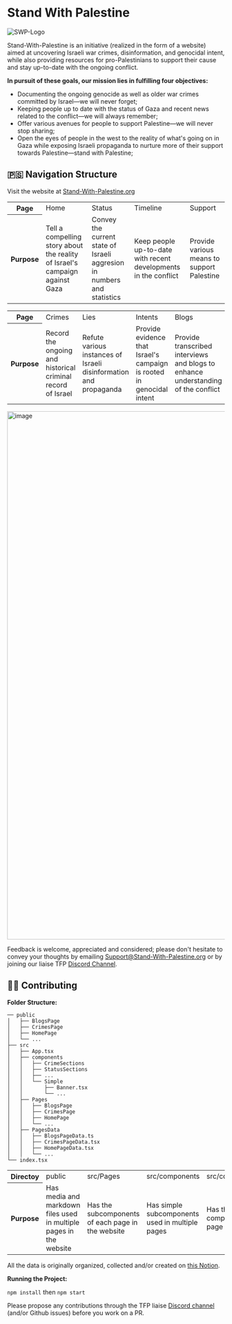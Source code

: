 # Stand With Palestine 
![SWP-Logo](https://github.com/PalestinianVoices/Stand-With-Palestine/assets/49572294/1076c7a8-effc-4617-8b32-25f9b9920fd3)

Stand-With-Palestine is an initiative (realized in the form of a website) aimed at uncovering Israeli war crimes, disinformation, and genocidal intent, while also providing resources for pro-Palestinians to support their cause and stay up-to-date with the ongoing conflict. 

**In pursuit of these goals, our mission lies in fulfilling four objectives:**

- Documenting the ongoing genocide as well as older war crimes committed by Israel—we will never forget;
- Keeping people up to date with the status of Gaza and recent news related to the conflict—we will always remember;
- Offer various avenues for people to support Palestine—we will never stop sharing;
- Open the eyes of people in the west to the reality of what's going on in Gaza while exposing Israeli propaganda to nurture more of their support towards Palestine—stand with Palestine;

## 🇵🇸 Navigation Structure

Visit the website at [Stand-With-Palestine.org](Stand-With-Palestine.org)

<table>
  <tr>
    <th>Page</th>
    <td>Home</td>
    <td>Status</td>
    <td>Timeline</td>
    <td>Support</td>
  </tr>
  <tr>
    <th>Purpose</th>
    <td>Tell a compelling story about the reality of Israel's campaign against Gaza</td>
    <td>Convey the current state of Israeli aggresion in numbers and statistics</td>
    <td>Keep people up-to-date with recent developments in the conflict</td>
    <td>Provide various means to support Palestine</td>
  </tr>
</table>

<table>
  <tr>
    <th>Page</th>
    <td>Crimes</td>
    <td>Lies</td>
    <td>Intents</td>
    <td>Blogs</td>
  </tr>
  <tr>
    <th>Purpose</th>
    <td>Record the ongoing and historical criminal record of Israel</td>
    <td>Refute various instances of Israeli disinformation and propaganda</td>
    <td>Provide evidence that Israel's campaign is rooted in genocidal intent</td>
    <td>Provide transcribed interviews and blogs to enhance understanding of the conflict</td>
  </tr>
</table>

<img width="1223" alt="image" src="https://github.com/PalestinianVoices/Stand-With-Palestine/assets/49572294/9686dc63-866d-4ee5-99f1-20d321f6922b">

Feedback is welcome, appreciated and considered; please don't hesitate to convey your thoughts by emailing Support@Stand-With-Palestine.org or by joining our liaise TFP [Discord Channel](https://techforpalestine.org/discord-invite).

## 🤝🏻 Contributing

**Folder Structure:**

```
── public                             
│   ├── BlogsPage
│   ├── CrimesPage
│   ├── HomePage
│   └── ...
├── src
│   ├── App.tsx
│   ├── components                   
│   │   ├── CrimeSections
│   │   ├── StatusSections
│   │   ├── ...
│   │   └── Simple                   
│   │       ├── Banner.tsx
│   │       └── ...                   
│   ├── Pages                       
│   │   ├── BlogsPage
│   │   ├── CrimesPage
│   │   ├── HomePage
│   │   └── ...
│   ├── PagesData                   
│   │   ├── BlogsPageData.ts
│   │   ├── CrimesPageData.tsx
│   │   ├── HomePageData.tsx
│   │   └── ...
└── index.tsx
```
<table>
  <tr>
    <th>Directoy</th>
    <td>public</td>
    <td>src/Pages</td>
    <td>src/components</td>
    <td>src/components/simple</td>
    <td>src/PagesData</td>
  </tr>
  <tr>
    <th>Purpose</th>
    <td>Has media and markdown files used in multiple pages in the website</td>
    <td>Has the subcomponents of each page in the website</td>
    <td>Has simple subcomponents used in multiple pages</td>
    <td>Has the page component of each page in the website</td>
    <td>Has the data to be displayed in each page in the website in JSON format.</td>
  </tr>
</table>

All the data is originally organized, collected and/or created on [this Notion](https://bitter-makemake-e46.notion.site/Crimes-Radar-764af76f065b45019bd5f4bd205f7961).

**Running the Project:**

`npm install` then `npm start`

Please propose any contributions through the TFP liaise [Discord channel](https://techforpalestine.org/discord-invite) (and/or Github issues) before you work on a PR.




